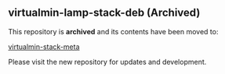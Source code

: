 ## virtualmin-lamp-stack-deb (Archived)

This repository is **archived** and its contents have been moved to:

[virtualmin-stack-meta](https://github.com/virtualmin/virtualmin-stack-meta)

Please visit the new repository for updates and development.
